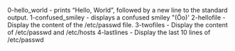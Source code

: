 0-hello_world - prints “Hello, World”, followed by a new line to the standard output.
1-confused_smiley - displays a confused smiley "(Ôo)'
2-hellofile - Display the content of the /etc/passwd file.
3-twofiles - Display the content of /etc/passwd and /etc/hosts
4-lastlines - Display the last 10 lines of /etc/passwd

